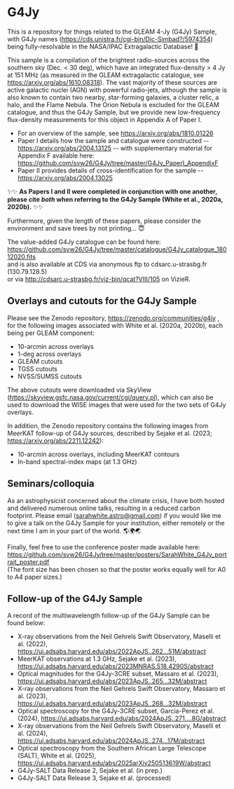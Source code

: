 # G4Jy

This is a repository for things related to the GLEAM 4-Jy (G4Jy) Sample, with G4Jy names (https://cds.unistra.fr/cgi-bin/Dic-Simbad?/5974354) being fully-resolvable in the NASA/IPAC Extragalactic Database! :tada: 

This sample is a compilation of the brightest radio-sources across the southern sky (Dec. < 30 deg), which have an integrated flux-density > 4 Jy at 151 MHz (as measured in the GLEAM extragalactic catalogue, see https://arxiv.org/abs/1610.08318). The vast majority of these sources are active galactic nuclei (AGN) with powerful radio-jets, although the sample is also known to contain two nearby, star-forming galaxies, a cluster relic, a halo, and the Flame Nebula. The Orion Nebula is excluded for the GLEAM catalogue, and thus the G4Jy Sample, but we provide new low-frequency flux-density measurements for this object in Appendix A of Paper I.

* For an overview of the sample, see https://arxiv.org/abs/1810.01226
* Paper I details how the sample and catalogue were constructed -- https://arxiv.org/abs/2004.13125 -- with supplementary material for Appendix F available here: https://github.com/svw26/G4Jy/tree/master/G4Jy_PaperI_AppendixF
* Paper II provides details of cross-identification for the sample -- https://arxiv.org/abs/2004.13025 

:sparkles::sparkles: **As Papers I and II were completed in conjunction with one another, please cite _both_ when referring to the G4Jy Sample (White et al., 2020a, 2020b).** :sparkles::sparkles: 

Furthermore, given the length of these papers, please consider the environment and save trees by not printing... :innocent:

The value-added G4Jy catalogue can be found here: \
https://github.com/svw26/G4Jy/tree/master/catalogue/G4Jy_catalogue_18012020.fits \
and is also available at CDS via anonymous ftp to cdsarc.u-strasbg.fr (130.79.128.5) \
or via http://cdsarc.u-strasbg.fr/viz-bin/qcat?VIII/105 on VizieR. 

## Overlays and cutouts for the G4Jy Sample

Please see the Zenodo repository, https://zenodo.org/communities/g4jy ,
for the following images associated with White et al. (2020a, 2020b), each being per GLEAM component:
* 10-arcmin across overlays
* 1-deg across overlays
* GLEAM cutouts
* TGSS cutouts
* NVSS/SUMSS cutouts

The above cutouts were downloaded via SkyView (https://skyview.gsfc.nasa.gov/current/cgi/query.pl), which can also be used to download the WISE images that were used for the two sets of G4Jy overlays.

In addition, the Zenodo repository contains the following images from MeerKAT follow-up of G4Jy sources, described by Sejake et al. (2023; https://arxiv.org/abs/2211.12242):
* 10-arcmin across overlays, including MeerKAT contours
* In-band spectral-index maps (at 1.3 GHz) 


## Seminars/colloquia

As an astrophysicist concerned about the climate crisis, I have both hosted and delivered numerous online talks, resulting in a reduced carbon footprint. Please email (sarahwhite.astro@gmail.com) if you would like me to give a talk on the G4Jy Sample for your institution, either remotely or the next time I am in your part of the world. :earth_americas::earth_africa::earth_asia:

Finally, feel free to use the conference poster made available here: \
https://github.com/svw26/G4Jy/tree/master/posters/SarahWhite_G4Jy_portrait_poster.pdf \
(The font size has been chosen so that the poster works equally well for A0 to A4 paper sizes.)


## Follow-up of the G4Jy Sample

A record of the multiwavelength follow-up of the G4Jy Sample can be found below:

* X-ray observations from the Neil Gehrels Swift Observatory, Maselli et al. (2022), https://ui.adsabs.harvard.edu/abs/2022ApJS..262...51M/abstract
* MeerKAT observations at 1.3 GHz, Sejake et al. (2023), https://ui.adsabs.harvard.edu/abs/2023MNRAS.518.4290S/abstract
* Optical magnitudes for the G4Jy-3CRE subset, Massaro et al. (2023), https://ui.adsabs.harvard.edu/abs/2023ApJS..265...32M/abstract
* X-ray observations from the Neil Gehrels Swift Observatory, Massaro et al. (2023), https://ui.adsabs.harvard.edu/abs/2023ApJS..268...32M/abstract
* Optical spectroscopy for the G4Jy-3CRE subset, Garcia-Perez et al. (2024), https://ui.adsabs.harvard.edu/abs/2024ApJS..271....8G/abstract
* X-ray observations from the Neil Gehrels Swift Observatory, Maselli et al. (2024), https://ui.adsabs.harvard.edu/abs/2024ApJS..274...17M/abstract
* Optical spectroscopy from the Southern African Large Telescope (SALT), White et al. (2025), https://ui.adsabs.harvard.edu/abs/2025arXiv250513619W/abstract
* G4Jy-SALT Data Release 2, Sejake et al. (in prep.)
* G4Jy-SALT Data Release 3, Sejake et al. (processed)

 


  



